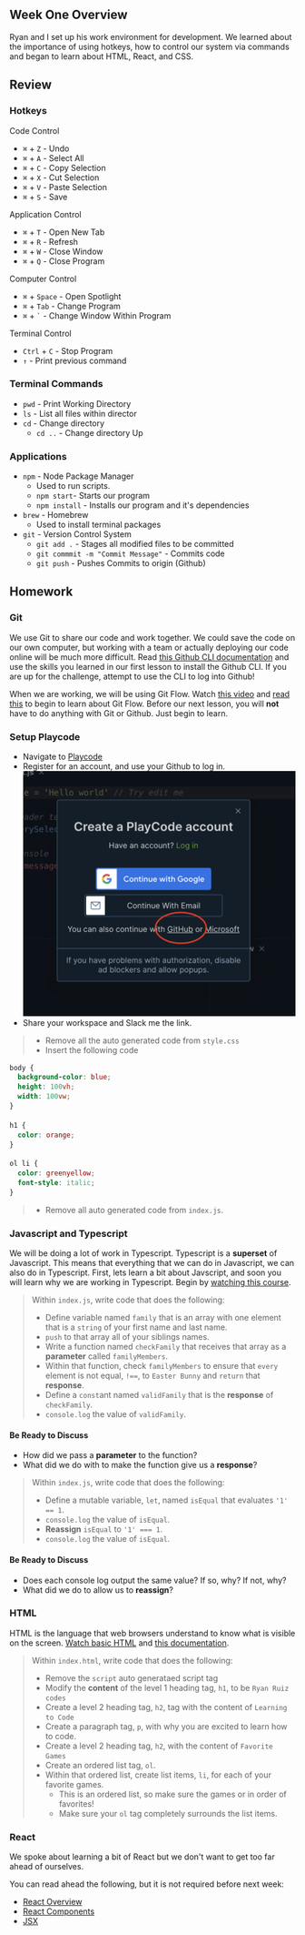 

## Week One Overview
Ryan and I set up his work environment for development. We learned about the importance of using hotkeys, how to control our system via commands and began to learn about HTML, React, and CSS.

## Review
### Hotkeys

Code Control
  * `⌘` + `Z` - Undo
  * `⌘` + `A` - Select All
  * `⌘` + `C` - Copy Selection
  * `⌘` + `X` - Cut Selection
  * `⌘` + `V` - Paste Selection
  * `⌘` + `S` - Save
  
Application Control
  * `⌘` + `T` - Open New Tab
  * `⌘` + `R` - Refresh
  * `⌘` + `W` - Close Window
  * `⌘` + `Q` - Close Program
  
Computer Control
  * `⌘` + `Space` - Open Spotlight
  * `⌘` + `Tab` - Change Program
  * `⌘` + `` ` `` - Change Window Within Program
  
Terminal Control
  * `Ctrl` + `C` - Stop Program
  * `↑` - Print previous command


### Terminal Commands
* `pwd` - Print Working Directory
* `ls` - List all files within director
* `cd` - Change directory
    * `cd ..` -  Change directory Up

### Applications
* `npm` - Node Package Manager
   *  Used to run scripts.
   *  `npm start`- Starts our program
   *  `npm install` - Installs our program and it's dependencies
*  `brew` - Homebrew
   *  Used to install terminal packages
*  `git` - Version Control System
   * `git add .`  - Stages all modified files to be committed
   * `git commmit -m "Commit Message"` - Commits code
   * `git push` - Pushes Commits to origin (Github)


## Homework
### Git
  We use Git to share our code and work together. We could save the code on our own computer, but working with a team or actually deploying our code online will be much more difficult. Read [this Github CLI documentation](https://github.com/cli/cli?tab=readme-ov-file#installation) and use the skills you learned in our first lesson to install the Github CLI. If you are up for the challenge, attempt to use the CLI to log into Github!

  When we are working, we will be using Git Flow. Watch [this video](https://www.youtube.com/watch?v=USjZcfj8yxE) and [read this](./git_flow.pdf) to begin to learn about Git Flow. Before our next lesson, you will **not** have to do anything with Git or Github. Just begin to learn.

###  Setup Playcode
  * Navigate to [Playcode](https://playcode.io/javascript)
  * Register for an account, and use your Github to log in.
   ![play](./playcode.png)
  * Share your workspace and Slack me the link.

> * Remove all the auto generated code from `style.css`
> * Insert the following code
```css
body {
  background-color: blue;
  height: 100vh;
  width: 100vw;
}

h1 {
  color: orange;
}

ol li {
  color: greenyellow;
  font-style: italic;
}
```
> * Remove all auto generated code from `index.js`.

### Javascript and Typescript
  We will be doing a lot of work in Typescript. Typescript is a **superset** of Javascript.
  This means that everything that we can do in Javascript, we can also do in Typescript. First, lets learn a bit about Javscript, and soon you will learn why we are working in Typescript. Begin by [watching this course](https://www.youtube.com/watch?v=le-URjBhevE&list=PLWKjhJtqVAbk2qRZtWSzCIN38JC_NdhW5&pp=iAQB).


> Within `index.js`, write code that does the following:
> * Define variable named `family` that is an array with one element that is a `string` of your first name and last name.
> * `push` to that array all of your siblings names.
> * Write a function named `checkFamily` that receives that array as a **parameter** called `familyMembers`.
> * Within that function, check `familyMembers` to ensure that `every` element is not equal, `!==`, to `Easter Bunny` and `return` that **response**.
> * Define a `const`ant named `validFamily` that is the **response** of `checkFamily`.
> * `console.log` the value of `validFamily`.

#### Be Ready to Discuss
* How did we pass a **parameter** to the function?
* What did we do with to make the function give us a **response**?

> Within `index.js`, write code that does the following:
> * Define a mutable variable, `let`, named `isEqual` that evaluates `'1' == 1`.
> * `console.log` the value of `isEqual`.
> * **Reassign** `isEqual` to `'1' === 1`.
> * `console.log` the value of `isEqual`.

#### Be Ready to Discuss
* Does each console log output the same value? If so, why? If not, why?
* What did we do to allow us to **reassign**?

### HTML
  HTML is the language that web browsers understand to know what is visible on the screen. [Watch basic HTML](https://www.youtube.com/watch?v=salY_Sm6mv4) and [this documentation](./html.pdf).

> Within `index.html`, write code that does the following:
> * Remove the `script` auto generataed script tag
> * Modify the **content** of the level 1 heading tag, `h1`, to be `Ryan Ruiz codes`
> * Create a level 2 heading tag, `h2`, tag with the content of `Learning to Code`
> * Create a paragraph tag, `p`, with why you are excited to learn how to code.
> * Create a level 2 heading tag, `h2`, with the content of `Favorite Games`
> * Create an ordered list tag, `ol`.
> * Within that ordered list, create list items, `li`, for each of your favorite games.
>   * This is an ordered list, so make sure the games or in order of favorites!
>   * Make sure your `ol` tag completely surrounds the list items.

### React
  We spoke about learning a bit of React but we don't want to get too far ahead of ourselves.

  You can read ahead the following, but it is not required before next week:
  * [React Overview](https://react.dev/learn/tutorial-tic-tac-toe#overview)
  * [React Components](https://react.dev/learn/your-first-component)
  * [JSX](https://react.dev/learn/writing-markup-with-jsx)